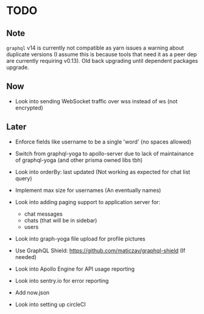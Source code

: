 # TODO

## Note

`graphql` v14 is currently not compatible as yarn issues a warning about
duplicate versions (I assume this is because tools that need it as a peer dep
are currently requiring v0.13). Old back upgrading until dependent packages
upgrade.

## Now

- Look into sending WebSocket traffic over wss instead of ws (not encrypted)

## Later

- Enforce fields like username to be a single 'word' (no spaces allowed)

- Switch from graphql-yoga to apollo-server due to lack of maintainance of
  graphql-yoga (and other prisma owned libs tbh)
- Look into orderBy: last updated (Not working as expected for chat list query)
- Implement max size for usernames (An eventually names)
- Look into adding paging support to application server for:
  - chat messages
  - chats (that will be in sidebar)
  - users
- Look into graph-yoga file upload for profile pictures
- Use GraphQL Shield: https://github.com/maticzav/graphql-shield (If needed)
- Look into Apollo Engine for API usage reporting
- Look into sentry.io for error reporting
- Add now.json
- Look into setting up circleCI
